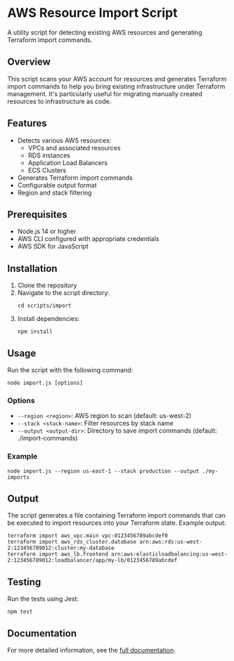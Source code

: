 # AWS Resource Import Script

A utility script for detecting existing AWS resources and generating Terraform import commands.

## Overview

This script scans your AWS account for resources and generates Terraform import commands to help you bring existing infrastructure under Terraform management. It's particularly useful for migrating manually created resources to infrastructure as code.

## Features

- Detects various AWS resources:
  - VPCs and associated resources
  - RDS instances
  - Application Load Balancers
  - ECS Clusters
- Generates Terraform import commands
- Configurable output format
- Region and stack filtering

## Prerequisites

- Node.js 14 or higher
- AWS CLI configured with appropriate credentials
- AWS SDK for JavaScript

## Installation

1. Clone the repository
2. Navigate to the script directory:
   ```
   cd scripts/import
   ```
3. Install dependencies:
   ```
   npm install
   ```

## Usage

Run the script with the following command:

```
node import.js [options]
```

### Options

- `--region <region>`: AWS region to scan (default: us-west-2)
- `--stack <stack-name>`: Filter resources by stack name
- `--output <output-dir>`: Directory to save import commands (default: ./import-commands)

### Example

```
node import.js --region us-east-1 --stack production --output ./my-imports
```

## Output

The script generates a file containing Terraform import commands that can be executed to import resources into your Terraform state. Example output:

```
terraform import aws_vpc.main vpc-0123456789abcdef0
terraform import aws_rds_cluster.database arn:aws:rds:us-west-2:123456789012:cluster:my-database
terraform import aws_lb.frontend arn:aws:elasticloadbalancing:us-west-2:123456789012:loadbalancer/app/my-lb/0123456789abcdef
```

## Testing

Run the tests using Jest:

```
npm test
```

## Documentation

For more detailed information, see the [full documentation](../../docs/scripts/import.md).
